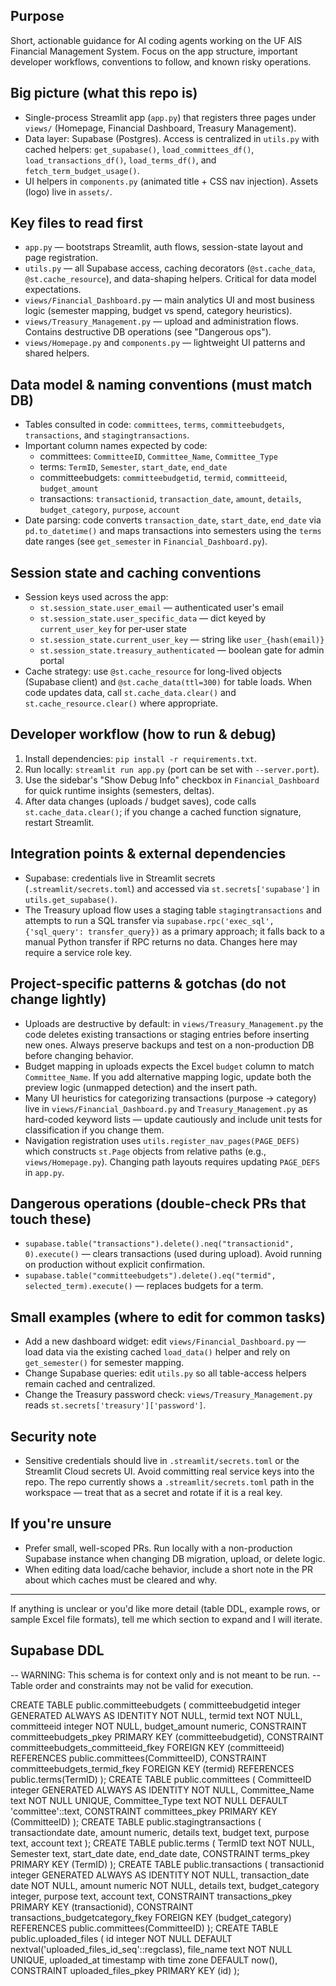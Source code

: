 ## Purpose

Short, actionable guidance for AI coding agents working on the UF AIS Financial Management System.
Focus on the app structure, important developer workflows, conventions to follow, and known risky operations.

## Big picture (what this repo is)
- Single-process Streamlit app (`app.py`) that registers three pages under `views/` (Homepage, Financial Dashboard, Treasury Management).
- Data layer: Supabase (Postgres). Access is centralized in `utils.py` with cached helpers: `get_supabase()`, `load_committees_df()`, `load_transactions_df()`, `load_terms_df()`, and `fetch_term_budget_usage()`.
- UI helpers in `components.py` (animated title + CSS nav injection). Assets (logo) live in `assets/`.

## Key files to read first
- `app.py` — bootstraps Streamlit, auth flows, session-state layout and page registration.
- `utils.py` — all Supabase access, caching decorators (`@st.cache_data`, `@st.cache_resource`), and data-shaping helpers. Critical for data model expectations.
- `views/Financial_Dashboard.py` — main analytics UI and most business logic (semester mapping, budget vs spend, category heuristics).
- `views/Treasury_Management.py` — upload and administration flows. Contains destructive DB operations (see "Dangerous ops").
- `views/Homepage.py` and `components.py` — lightweight UI patterns and shared helpers.

## Data model & naming conventions (must match DB)
- Tables consulted in code: `committees`, `terms`, `committeebudgets`, `transactions`, and `stagingtransactions`.
- Important column names expected by code:
  - committees: `CommitteeID`, `Committee_Name`, `Committee_Type`
  - terms: `TermID`, `Semester`, `start_date`, `end_date`
  - committeebudgets: `committeebudgetid`, `termid`, `committeeid`, `budget_amount`
  - transactions: `transactionid`, `transaction_date`, `amount`, `details`, `budget_category`, `purpose`, `account`
- Date parsing: code converts `transaction_date`, `start_date`, `end_date` via `pd.to_datetime()` and maps transactions into semesters using the `terms` date ranges (see `get_semester` in `Financial_Dashboard.py`).

## Session state and caching conventions
- Session keys used across the app:
  - `st.session_state.user_email` — authenticated user's email
  - `st.session_state.user_specific_data` — dict keyed by `current_user_key` for per-user state
  - `st.session_state.current_user_key` — string like `user_{hash(email)}`
  - `st.session_state.treasury_authenticated` — boolean gate for admin portal
- Cache strategy: use `@st.cache_resource` for long-lived objects (Supabase client) and `@st.cache_data(ttl=300)` for table loads. When code updates data, call `st.cache_data.clear()` and `st.cache_resource.clear()` where appropriate.

## Developer workflow (how to run & debug)
1. Install dependencies: `pip install -r requirements.txt`.
2. Run locally: `streamlit run app.py` (port can be set with `--server.port`).
3. Use the sidebar's "Show Debug Info" checkbox in `Financial_Dashboard` for quick runtime insights (semesters, deltas).
4. After data changes (uploads / budget saves), code calls `st.cache_data.clear()`; if you change a cached function signature, restart Streamlit.

## Integration points & external dependencies
- Supabase: credentials live in Streamlit secrets (`.streamlit/secrets.toml`) and accessed via `st.secrets['supabase']` in `utils.get_supabase()`.
- The Treasury upload flow uses a staging table `stagingtransactions` and attempts to run a SQL transfer via `supabase.rpc('exec_sql', {'sql_query': transfer_query})` as a primary approach; it falls back to a manual Python transfer if RPC returns no data. Changes here may require a service role key.

## Project-specific patterns & gotchas (do not change lightly)
- Uploads are destructive by default: in `views/Treasury_Management.py` the code deletes existing transactions or staging entries before inserting new ones. Always preserve backups and test on a non-production DB before changing behavior.
- Budget mapping in uploads expects the Excel `budget` column to match `Committee_Name`. If you add alternative mapping logic, update both the preview logic (unmapped detection) and the insert path.
- Many UI heuristics for categorizing transactions (purpose → category) live in `views/Financial_Dashboard.py` and `Treasury_Management.py` as hard-coded keyword lists — update cautiously and include unit tests for classification if you change them.
- Navigation registration uses `utils.register_nav_pages(PAGE_DEFS)` which constructs `st.Page` objects from relative paths (e.g., `views/Homepage.py`). Changing path layouts requires updating `PAGE_DEFS` in `app.py`.

## Dangerous operations (double-check PRs that touch these)
- `supabase.table("transactions").delete().neq("transactionid", 0).execute()` — clears transactions (used during upload). Avoid running on production without explicit confirmation.
- `supabase.table("committeebudgets").delete().eq("termid", selected_term).execute()` — replaces budgets for a term.

## Small examples (where to edit for common tasks)
- Add a new dashboard widget: edit `views/Financial_Dashboard.py` — load data via the existing cached `load_data()` helper and rely on `get_semester()` for semester mapping.
- Change Supabase queries: edit `utils.py` so all table-access helpers remain cached and centralized.
- Change the Treasury password check: `views/Treasury_Management.py` reads `st.secrets['treasury']['password']`.

## Security note
- Sensitive credentials should live in `.streamlit/secrets.toml` or the Streamlit Cloud secrets UI. Avoid committing real service keys into the repo. The repo currently shows a `.streamlit/secrets.toml` path in the workspace — treat that as a secret and rotate if it is a real key.

## If you're unsure
- Prefer small, well-scoped PRs. Run locally with a non-production Supabase instance when changing DB migration, upload, or delete logic.
- When editing data load/cache behavior, include a short note in the PR about which caches must be cleared and why.

---
If anything is unclear or you'd like more detail (table DDL, example rows, or sample Excel file formats), tell me which section to expand and I will iterate.

## Supabase DDL
-- WARNING: This schema is for context only and is not meant to be run.
-- Table order and constraints may not be valid for execution.

CREATE TABLE public.committeebudgets (
  committeebudgetid integer GENERATED ALWAYS AS IDENTITY NOT NULL,
  termid text NOT NULL,
  committeeid integer NOT NULL,
  budget_amount numeric,
  CONSTRAINT committeebudgets_pkey PRIMARY KEY (committeebudgetid),
  CONSTRAINT committeebudgets_committeeid_fkey FOREIGN KEY (committeeid) REFERENCES public.committees(CommitteeID),
  CONSTRAINT committeebudgets_termid_fkey FOREIGN KEY (termid) REFERENCES public.terms(TermID)
);
CREATE TABLE public.committees (
  CommitteeID integer GENERATED ALWAYS AS IDENTITY NOT NULL,
  Committee_Name text NOT NULL UNIQUE,
  Committee_Type text NOT NULL DEFAULT 'committee'::text,
  CONSTRAINT committees_pkey PRIMARY KEY (CommitteeID)
);
CREATE TABLE public.stagingtransactions (
  transactiondate date,
  amount numeric,
  details text,
  budget text,
  purpose text,
  account text
);
CREATE TABLE public.terms (
  TermID text NOT NULL,
  Semester text,
  start_date date,
  end_date date,
  CONSTRAINT terms_pkey PRIMARY KEY (TermID)
);
CREATE TABLE public.transactions (
  transactionid integer GENERATED ALWAYS AS IDENTITY NOT NULL,
  transaction_date date NOT NULL,
  amount numeric NOT NULL,
  details text,
  budget_category integer,
  purpose text,
  account text,
  CONSTRAINT transactions_pkey PRIMARY KEY (transactionid),
  CONSTRAINT transactions_budgetcategory_fkey FOREIGN KEY (budget_category) REFERENCES public.committees(CommitteeID)
);
CREATE TABLE public.uploaded_files (
  id integer NOT NULL DEFAULT nextval('uploaded_files_id_seq'::regclass),
  file_name text NOT NULL UNIQUE,
  uploaded_at timestamp with time zone DEFAULT now(),
  CONSTRAINT uploaded_files_pkey PRIMARY KEY (id)
);